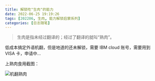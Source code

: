 ```yaml
---
title: 解锁吃"生肉"的能力
date: 2022-06-25 19:19:26
tags: [202206, 生肉, 能力解锁启蒙系列]
categories: [日志随笔]
---
```


> 生肉是指未经过翻译的；经过了翻译的就叫“熟肉”。

<!-- more -->

低成本搞定外语机翻，但是地道的还未解锁，需要 IBM cloud 账号，需要用到 VISA 卡，申请中...

上熟肉食用截图：

![机翻熟肉](https://cdn.jsdelivr.net/gh/xgyxss/picgo@main/img/hexo/%E6%9C%BA%E7%BF%BB%E7%86%9F%E8%82%89.webp)

